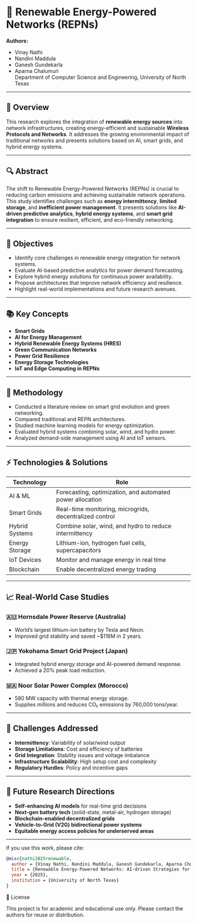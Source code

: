 # 🌿 Renewable Energy-Powered Networks (REPNs)

**Authors:**  
- Vinay Nathi  
- Nandini Maddula  
- Ganesh Gundekarla  
- Aparna Chalumuri  
Department of Computer Science and Engineering, University of North Texas

---

## 📘 Overview

This research explores the integration of **renewable energy sources** into network infrastructures, creating energy-efficient and sustainable **Wireless Protocols and Networks**. It addresses the growing environmental impact of traditional networks and presents solutions based on AI, smart grids, and hybrid energy systems.

---

## 🔍 Abstract

The shift to Renewable Energy-Powered Networks (REPNs) is crucial to reducing carbon emissions and achieving sustainable network operations. This study identifies challenges such as **energy intermittency**, **limited storage**, and **inefficient power management**. It presents solutions like **AI-driven predictive analytics**, **hybrid energy systems**, and **smart grid integration** to ensure resilient, efficient, and eco-friendly networking.

---

## 🎯 Objectives

- Identify core challenges in renewable energy integration for network systems.
- Evaluate AI-based predictive analytics for power demand forecasting.
- Explore hybrid energy solutions for continuous power availability.
- Propose architectures that improve network efficiency and resilience.
- Highlight real-world implementations and future research avenues.

---

## 📚 Key Concepts

- **Smart Grids**
- **AI for Energy Management**
- **Hybrid Renewable Energy Systems (HRES)**
- **Green Communication Networks**
- **Power Grid Resilience**
- **Energy Storage Technologies**
- **IoT and Edge Computing in REPNs**

---

## 🧠 Methodology

- Conducted a literature review on smart grid evolution and green networking.
- Compared traditional and REPN architectures.
- Studied machine learning models for energy optimization.
- Evaluated hybrid systems combining solar, wind, and hydro power.
- Analyzed demand-side management using AI and IoT sensors.

---

## ⚡ Technologies & Solutions

| Technology | Role |
|------------|------|
| AI & ML | Forecasting, optimization, and automated power allocation |
| Smart Grids | Real-time monitoring, microgrids, decentralized control |
| Hybrid Systems | Combine solar, wind, and hydro to reduce intermittency |
| Energy Storage | Lithium-ion, hydrogen fuel cells, supercapacitors |
| IoT Devices | Monitor and manage energy in real time |
| Blockchain | Enable decentralized energy trading |

---

## 📈 Real-World Case Studies

### 🇦🇺 Hornsdale Power Reserve (Australia)
- World’s largest lithium-ion battery by Tesla and Neon.
- Improved grid stability and saved ~$116M in 2 years.

### 🇯🇵 Yokohama Smart Grid Project (Japan)
- Integrated hybrid energy storage and AI-powered demand response.
- Achieved a 20% peak load reduction.

### 🇲🇦 Noor Solar Power Complex (Morocco)
- 580 MW capacity with thermal energy storage.
- Supplies millions and reduces CO₂ emissions by 760,000 tons/year.

---

## 🔬 Challenges Addressed

- **Intermittency**: Variability of solar/wind output
- **Storage Limitations**: Cost and efficiency of batteries
- **Grid Integration**: Stability issues and voltage imbalance
- **Infrastructure Scalability**: High setup cost and complexity
- **Regulatory Hurdles**: Policy and incentive gaps

---

## 🚀 Future Research Directions

- **Self-enhancing AI models** for real-time grid decisions
- **Next-gen battery tech** (solid-state, metal-air, hydrogen storage)
- **Blockchain-enabled decentralized grids**
- **Vehicle-to-Grid (V2G) bidirectional power systems**
- **Equitable energy access policies for underserved areas**

---
If you use this work, please cite:

```bibtex
@misc{nathi2025renewable,
  author = {Vinay Nathi, Nandini Maddula, Ganesh Gundekarla, Aparna Chalumuri},
  title = {Renewable Energy-Powered Networks: AI-driven Strategies for Sustainable Wireless Protocols},
  year = {2025},
  institution = {University of North Texas}
}
```
📜 License

This project is for academic and educational use only. Please contact the authors for reuse or distribution.



